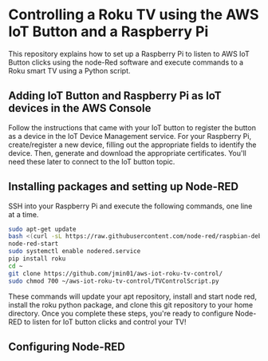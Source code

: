 # Controlling a Roku TV using the AWS IoT Button and a Raspberry Pi
This repository explains how to set up a Raspberry Pi to listen to AWS IoT Button clicks using the node-Red software and execute commands to a Roku smart TV using a Python script.
## Adding IoT Button and Raspberry Pi as IoT devices in the AWS Console
Follow the instructions that came with your IoT button to register the button as a device in the IoT Device Management service. For your Raspberry Pi, create/register a new device, filling out the appropriate fields to identify the device. Then, generate and download the appropriate certificates. You'll need these later to connect to the IoT button topic.
## Installing packages and setting up Node-RED 
SSH into your Raspberry Pi and execute the following commands, one line at a time.
```sh
sudo apt-get update
bash <(curl -sL https://raw.githubusercontent.com/node-red/raspbian-deb-package/master/resources/update-nodejs-and-nodered)
node-red-start
sudo systemctl enable nodered.service
pip install roku
cd ~
git clone https://github.com/jmin01/aws-iot-roku-tv-control/
sudo chmod 700 ~/aws-iot-roku-tv-control/TVControlScript.py
```
These commands will update your apt repository, install and start node red, install the roku python package, and clone this git repository to your home directory. Once you complete these steps, you're ready to configure Node-RED to listen for IoT button clicks and control your TV!
## Configuring Node-RED

